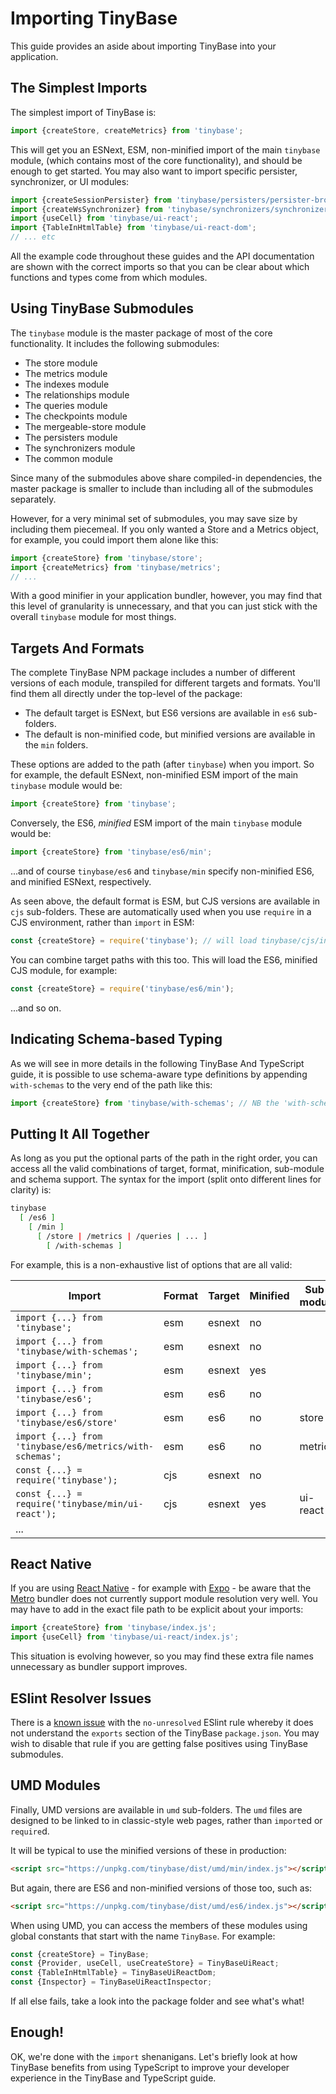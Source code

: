 # Importing TinyBase

This guide provides an aside about importing TinyBase into your application.

## The Simplest Imports

The simplest import of TinyBase is:

```js
import {createStore, createMetrics} from 'tinybase';
```

This will get you an ESNext, ESM, non-minified import of the main `tinybase`
module, (which contains most of the core functionality), and should be enough to
get started. You may also want to import specific persister, synchronizer, or UI
modules:

```js
import {createSessionPersister} from 'tinybase/persisters/persister-browser';
import {createWsSynchronizer} from 'tinybase/synchronizers/synchronizer-ws-client';
import {useCell} from 'tinybase/ui-react';
import {TableInHtmlTable} from 'tinybase/ui-react-dom';
// ... etc
```

All the example code throughout these guides and the API documentation are shown
with the correct imports so that you can be clear about which functions and
types come from which modules.

## Using TinyBase Submodules

The `tinybase` module is the master package of most of the core functionality.
It includes the following submodules:

- The store module
- The metrics module
- The indexes module
- The relationships module
- The queries module
- The checkpoints module
- The mergeable-store module
- The persisters module
- The synchronizers module
- The common module

Since many of the submodules above share compiled-in dependencies, the
master package is smaller to include than including all of the submodules
separately.

However, for a very minimal set of submodules, you may save size by including
them piecemeal. If you only wanted a Store and a Metrics object, for example,
you could import them alone like this:

```js yolo
import {createStore} from 'tinybase/store';
import {createMetrics} from 'tinybase/metrics';
// ...
```

With a good minifier in your application bundler, however, you may find that
this level of granularity is unnecessary, and that you can just stick with the
overall `tinybase` module for most things.

## Targets And Formats

The complete TinyBase NPM package includes a number of different versions of
each module, transpiled for different targets and formats. You'll find them all
directly under the top-level of the package:

- The default target is ESNext, but ES6 versions are available in `es6`
  sub-folders.
- The default is non-minified code, but minified versions are available in the
  `min` folders.

These options are added to the path (after `tinybase`) when you import. So for
example, the default ESNext, non-minified ESM import of the main `tinybase` module
would be:

```js yolo
import {createStore} from 'tinybase';
```

Conversely, the ES6, _minified_ ESM import of the main `tinybase` module would
be:

```js yolo
import {createStore} from 'tinybase/es6/min';
```

...and of course `tinybase/es6` and `tinybase/min` specify non-minified ES6, and
minified ESNext, respectively.

As seen above, the default format is ESM, but CJS versions are available in
`cjs` sub-folders. These are automatically used when you use `require` in a CJS
environment, rather than `import` in ESM:

```js yolo
const {createStore} = require('tinybase'); // will load tinybase/cjs/index.cjs
```

You can combine target paths with this too. This will load the ES6, minified
CJS module, for example:

```js yolo
const {createStore} = require('tinybase/es6/min');
```

...and so on.

## Indicating Schema-based Typing

As we will see in more details in the following TinyBase And TypeScript guide,
it is possible to use schema-aware type definitions by appending `with-schemas`
to the very end of the path like this:

```js yolo
import {createStore} from 'tinybase/with-schemas'; // NB the 'with-schemas'
```

## Putting It All Together

As long as you put the optional parts of the path in the right order, you can
access all the valid combinations of target, format, minification, sub-module
and schema support. The syntax for the import (split onto different lines for
clarity) is:

```sh yolo
tinybase
  [ /es6 ]
    [ /min ]
      [ /store | /metrics | /queries | ... ]
        [ /with-schemas ]
```

For example, this is a non-exhaustive list of options that are all valid:

| Import                                                   | Format | Target | Minified | Sub-module | With schemas |
| -------------------------------------------------------- | ------ | ------ | -------- | ---------- | ------------ |
| `import {...} from 'tinybase';`                          | esm    | esnext | no       |            | no           |
| `import {...} from 'tinybase/with-schemas';`             | esm    | esnext | no       |            | yes          |
| `import {...} from 'tinybase/min';`                      | esm    | esnext | yes      |            | no           |
| `import {...} from 'tinybase/es6';`                      | esm    | es6    | no       |            | no           |
| `import {...} from 'tinybase/es6/store'`                 | esm    | es6    | no       | store      | no           |
| `import {...} from 'tinybase/es6/metrics/with-schemas';` | esm    | es6    | no       | metrics    | yes          |
| `const {...} = require('tinybase');`                     | cjs    | esnext | no       |            | no           |
| `const {...} = require('tinybase/min/ui-react');`        | cjs    | esnext | yes      | ui-react   | no           |
| ...                                                      |        |        |          |            |              |

## React Native

If you are using [React Native](https://reactnative.dev/) - for example with
[Expo](https://expo.dev/) - be aware that the
[Metro](https://facebook.github.io/metro/) bundler does not currently support
module resolution very well. You may have to add in the exact file path to be
explicit about your imports:

```js yolo
import {createStore} from 'tinybase/index.js';
import {useCell} from 'tinybase/ui-react/index.js';
```

This situation is evolving however, so you may find these extra file names
unnecessary as bundler support improves.

## ESlint Resolver Issues

There is a [known
issue](https://github.com/import-js/eslint-plugin-import/issues/1810) with the
`no-unresolved` ESlint rule whereby it does not understand the `exports` section
of the TinyBase `package.json`. You may wish to disable that rule if you are
getting false positives using TinyBase submodules.

## UMD Modules

Finally, UMD versions are available in `umd` sub-folders. The `umd` files are
designed to be linked to in classic-style web pages, rather than `import`ed or
`require`d.

It will be typical to use the minified versions of these in production:

```html
<script src="https://unpkg.com/tinybase/dist/umd/min/index.js"></script>
```

But again, there are ES6 and non-minified versions of those too, such as:

```html
<script src="https://unpkg.com/tinybase/dist/umd/es6/index.js"></script>
```

When using UMD, you can access the members of these modules using global
constants that start with the name `TinyBase`. For example:

```js yolo
const {createStore} = TinyBase;
const {Provider, useCell, useCreateStore} = TinyBaseUiReact;
const {TableInHtmlTable} = TinyBaseUiReactDom;
const {Inspector} = TinyBaseUiReactInspector;
```

If all else fails, take a look into the package folder and see what's what!

## Enough!

OK, we're done with the `import` shenanigans. Let's briefly look at how TinyBase
benefits from using TypeScript to improve your developer experience in the
TinyBase and TypeScript guide.
